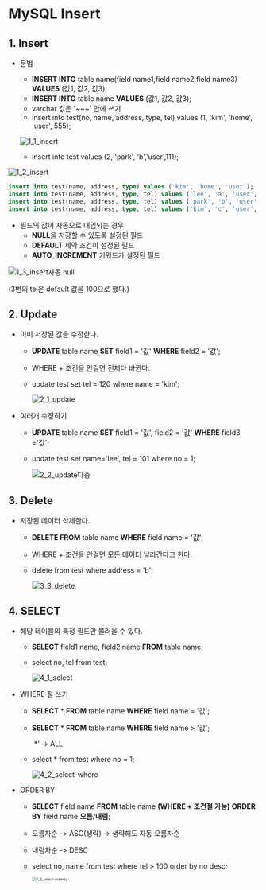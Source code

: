 

# MySQL Insert

## 1. Insert

- 문법
  - **INSERT INTO** table name(field name1,field name2,field name3) **VALUES** (값1, 값2, 값3);
  - **INSERT INTO** table name **VALUES** (값1, 값2, 값3);
  - varchar 값은 '~~~' 안에 쓰기
  - insert into test(no, name, address, type, tel) values (1, 'kim', 'home', 'user', 555);

  ![1_1_insert](https://user-images.githubusercontent.com/73643473/117682368-f1fa2480-b1ed-11eb-88bb-2111ad1397d3.jpg)

  - insert into test values (2, 'park', 'b','user',111);

![1_2_insert](https://user-images.githubusercontent.com/73643473/117682399-f9213280-b1ed-11eb-8943-16aa59d21d9a.jpg)



```sql
insert into test(name, address, type) values ('kim', 'home', 'user');
insert into test(name, address, type, tel) values ('lee', 'a', 'user', 105);
insert into test(name, address, type, tel) values ('park', 'b', 'user', 110);
insert into test(name, address, type, tel) values ('kim', 'c', 'user', 109);

```



- 필드의 값이 자동으로 대입되는 경우
  - **NULL**을 저장할 수 있도록 설정된 필드
  - **DEFAULT** 제약 조건이 설정된 필드
  - **AUTO_INCREMENT** 키워드가 설정된 필드

![1_3_insert자동 null](https://user-images.githubusercontent.com/73643473/117699294-a0f32c00-b1ff-11eb-856b-bb489620b342.jpg)

(3번의 tel은 default 값을 100으로 했다.)



## 2. Update

- 이미 저장된 값을 수정한다.

  - **UPDATE** table name **SET** field1 = '값' **WHERE** field2 = '값';

  - WHERE + 조건을 안걸면 전체다 바뀐다.

  - update test set tel = 120 where name = 'kim';

    ![2_1_update](https://user-images.githubusercontent.com/73643473/117774896-e56cdf00-b274-11eb-8731-09fc96d3691e.jpg)

    

- 여러개 수정하기

  - **UPDATE** table name **SET** field1 = '값', field2 = '값' **WHERE** field3 ='값';

  - update test set name='lee', tel = 101 where no = 1;

    ![2_2_update다중](https://user-images.githubusercontent.com/73643473/117781595-c6258000-b27b-11eb-9da7-d91b3ebb297e.jpg)





## 3. Delete

- 저장된 데이터 삭제한다.

  - **DELETE FROM** table name  **WHERE** field name = '값';

  - WHERE + 조건을 안걸면 모든 데이터 날라간다고 한다.

  - delete from test where address = 'b';

    ![3_3_delete](https://user-images.githubusercontent.com/73643473/117786033-14d51900-b280-11eb-924d-8c2fb4d8fbc0.jpg)





## 4. SELECT

- 해당 테이블의 특정 필드만 불러올 수 있다.

  - **SELECT** field1 name, field2 name **FROM** table name;

  - select no, tel from test;

    ![4_1_select](https://user-images.githubusercontent.com/73643473/117856528-aff0e180-b2c6-11eb-90d2-edf203640619.jpg)

- WHERE 절 쓰기

  - **SELECT** * **FROM** table name **WHERE** field name = '값';

  - **SELECT** * **FROM** table name **WHERE** field name > '값';

    '*' -> ALL

  - select * from test where no = 1;
  
    ![4_2_select-where](https://user-images.githubusercontent.com/73643473/117858287-b1230e00-b2c8-11eb-8d85-a3b394f7d72b.jpg)



- ORDER BY

  - **SELECT** field name **FROM** table name **(WHERE + 조건절 가능)** **ORDER BY** field name **오름/내림**;

  - 오름차순 -> ASC(생략) -> 생략해도 자동 오름차순

  - 내림차순 -> DESC 

  - select no, name from test where tel > 100 order by no desc;

    <img src="https://user-images.githubusercontent.com/73643473/118163896-79010400-b45d-11eb-88fd-3fe3fbe81f6e.jpg" alt="4_3_select-orderby" style="zoom:50%;" />